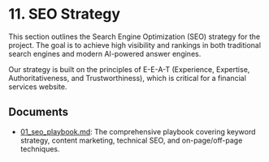 # 11. SEO Strategy

This section outlines the Search Engine Optimization (SEO) strategy for the project. The goal is to achieve high visibility and rankings in both traditional search engines and modern AI-powered answer engines.

Our strategy is built on the principles of E-E-A-T (Experience, Expertise, Authoritativeness, and Trustworthiness), which is critical for a financial services website.

## Documents

*   [01_seo_playbook.md](./01_seo_playbook.md): The comprehensive playbook covering keyword strategy, content marketing, technical SEO, and on-page/off-page techniques.
